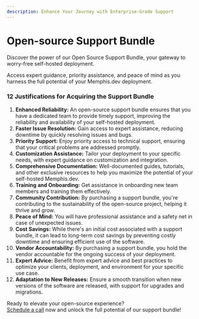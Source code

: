 ```yaml
---
description: Enhance Your Journey with Enterprise-Grade Support
---
```


# Open-source Support Bundle

Discover the power of our Open Source Support Bundle, your gateway to worry-free self-hosted deployment.&#x20;

Access expert guidance, priority assistance, and peace of mind as you harness the full potential of your Memphis.dev deployment.

### 12  Justifications for Acquiring the Support Bundle

1. **Enhanced Reliability:** An open-source support bundle ensures that you have a dedicated team to provide timely support, improving the reliability and availability of your self-hosted deployment.
2. **Faster Issue Resolution:** Gain access to expert assistance, reducing downtime by quickly resolving issues and bugs.
3. **Priority Support:** Enjoy priority access to technical support, ensuring that your critical problems are addressed promptly.
4. **Customization Assistance:** Tailor your deployment to your specific needs, with expert guidance on customization and integration.
5. **Comprehensive Documentation:** Well-documented guides, tutorials, and other exclusive resources to help you maximize the potential of your self-hosted Memphis.dev.
6. **Training and Onboarding:** Get assistance in onboarding new team members and training them effectively.
7. **Community Contribution:** By purchasing a support bundle, you're contributing to the sustainability of the open-source project, helping it thrive and grow.
8. **Peace of Mind:** You will have professional assistance and a safety net in case of unexpected issues.
9. **Cost Savings:** While there's an initial cost associated with a support bundle, it can lead to long-term cost savings by preventing costly downtime and ensuring efficient use of the software.
10. **Vendor Accountability:** By purchasing a support bundle, you hold the vendor accountable for the ongoing success of your deployment.
11. **Expert Advice:** Benefit from expert advice and best practices to optimize your clients, deployment, and environment for your specific use case.
12. **Adaptation to New Releases:** Ensure a smooth transition when new versions of the software are released, with support for upgrades and migrations.

Ready to elevate your open-source experience? \
[Schedule a call](https://meetings.hubspot.com/yaniv-benhemo) now and unlock the full potential of our support bundle!

